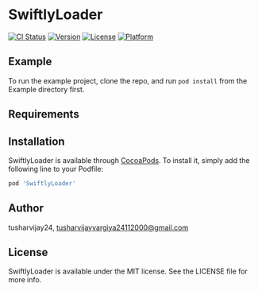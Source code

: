 # SwiftlyLoader

[![CI Status](https://img.shields.io/travis/tusharvijay24/SwiftlyLoader.svg?style=flat)](https://travis-ci.org/tusharvijay24/SwiftlyLoader)
[![Version](https://img.shields.io/cocoapods/v/SwiftlyLoader.svg?style=flat)](https://cocoapods.org/pods/SwiftlyLoader)
[![License](https://img.shields.io/cocoapods/l/SwiftlyLoader.svg?style=flat)](https://cocoapods.org/pods/SwiftlyLoader)
[![Platform](https://img.shields.io/cocoapods/p/SwiftlyLoader.svg?style=flat)](https://cocoapods.org/pods/SwiftlyLoader)

## Example

To run the example project, clone the repo, and run `pod install` from the Example directory first.

## Requirements

## Installation

SwiftlyLoader is available through [CocoaPods](https://cocoapods.org). To install
it, simply add the following line to your Podfile:

```ruby
pod 'SwiftlyLoader'
```

## Author

tusharvijay24, tusharvijayvargiya24112000@gmail.com

## License

SwiftlyLoader is available under the MIT license. See the LICENSE file for more info.

